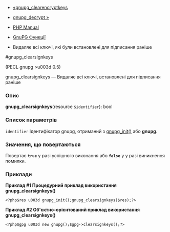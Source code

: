 - [«gnupg_clearencryptkeys](function.gnupg-clearencryptkeys.md)
- [gnupg_decrypt »](function.gnupg-decrypt.md)

- [PHP Manual](index.md)
- [GnuPG Функції](ref.gnupg.md)
- Видаляє всі ключі, які були встановлені для підписання раніше

#gnupg_clearsignkeys

(PECL gnupg \>u003d 0.5)

gnupg_clearsignkeys — Видаляє всі ключі, встановлені для
підписання раніше

### Опис

**gnupg_clearsignkeys**(resource `$identifier`): bool

### Список параметрів

`identifier`
Ідентифікатор gnupg, отриманий з
[gnupg_init()](function.gnupg-init.md) або **gnupg**.

### Значення, що повертаються

Повертає **`true`** у разі успішного виконання або **`false`** у
у разі виникнення помилки.

### Приклади

**Приклад #1 Процедурний приклад використання **gnupg_clearsignkeys()****

` <?php$res u003d gnupg_init();gnupg_clearsignkeys($res);?> `

**Приклад #2 Об'єктно-орієнтований приклад використання
**gnupg_clearsignkeys()****

` <?php$gpg u003d new gnupg();$gpg->clearsignkeys();?> `
